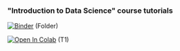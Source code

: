 ﻿### "Introduction to Data Science" course tutorials

 [![Binder](https://mybinder.org/badge_logo.svg)](https://mybinder.org/v2/gh/falex-aimri/intro_ds_tut/HEAD) (Folder)
 
 [![Open In Colab](https://colab.research.google.com/assets/colab-badge.svg)](https://colab.research.google.com/github/falex-aimri/intro_ds_tut/blob/main/Tutorial1_intro2python.ipynb) (T1)
